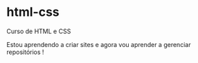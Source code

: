 # html-css
 Curso de HTML e CSS

Estou aprendendo a criar sites e agora vou aprender a gerenciar repositórios !